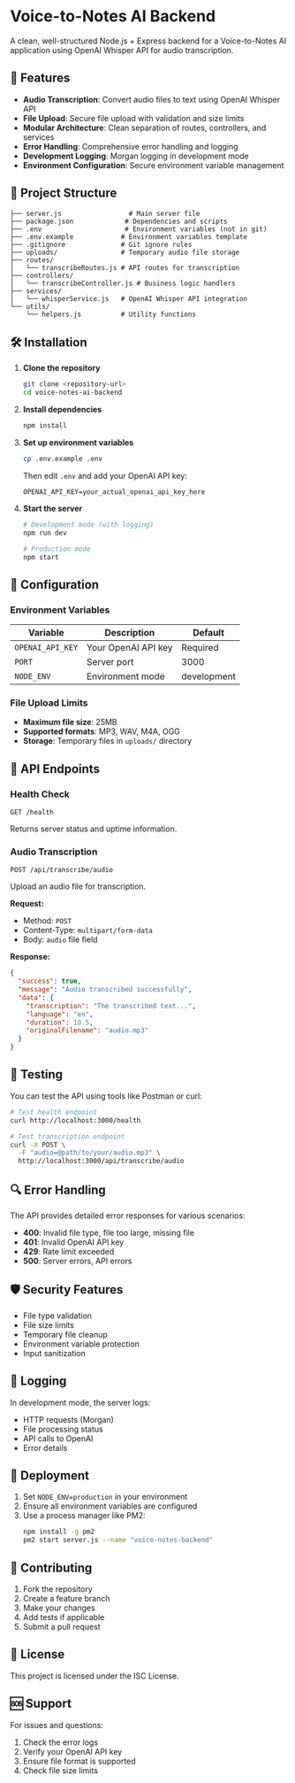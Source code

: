 # Voice-to-Notes AI Backend

A clean, well-structured Node.js + Express backend for a Voice-to-Notes AI application using OpenAI Whisper API for audio transcription.

## 🚀 Features

- **Audio Transcription**: Convert audio files to text using OpenAI Whisper API
- **File Upload**: Secure file upload with validation and size limits
- **Modular Architecture**: Clean separation of routes, controllers, and services
- **Error Handling**: Comprehensive error handling and logging
- **Development Logging**: Morgan logging in development mode
- **Environment Configuration**: Secure environment variable management

## 📁 Project Structure

```
├── server.js                 # Main server file
├── package.json             # Dependencies and scripts
├── .env                     # Environment variables (not in git)
├── .env.example            # Environment variables template
├── .gitignore              # Git ignore rules
├── uploads/                # Temporary audio file storage
├── routes/
│   └── transcribeRoutes.js # API routes for transcription
├── controllers/
│   └── transcribeController.js # Business logic handlers
├── services/
│   └── whisperService.js   # OpenAI Whisper API integration
└── utils/
    └── helpers.js          # Utility functions
```

## 🛠️ Installation

1. **Clone the repository**
   ```bash
   git clone <repository-url>
   cd voice-notes-ai-backend
   ```

2. **Install dependencies**
   ```bash
   npm install
   ```

3. **Set up environment variables**
   ```bash
   cp .env.example .env
   ```
   Then edit `.env` and add your OpenAI API key:
   ```
   OPENAI_API_KEY=your_actual_openai_api_key_here
   ```

4. **Start the server**
   ```bash
   # Development mode (with logging)
   npm run dev
   
   # Production mode
   npm start
   ```

## 🔧 Configuration

### Environment Variables

| Variable | Description | Default |
|----------|-------------|---------|
| `OPENAI_API_KEY` | Your OpenAI API key | Required |
| `PORT` | Server port | 3000 |
| `NODE_ENV` | Environment mode | development |

### File Upload Limits

- **Maximum file size**: 25MB
- **Supported formats**: MP3, WAV, M4A, OGG
- **Storage**: Temporary files in `uploads/` directory

## 📡 API Endpoints

### Health Check
```
GET /health
```
Returns server status and uptime information.

### Audio Transcription
```
POST /api/transcribe/audio
```
Upload an audio file for transcription.

**Request:**
- Method: `POST`
- Content-Type: `multipart/form-data`
- Body: `audio` file field

**Response:**
```json
{
  "success": true,
  "message": "Audio transcribed successfully",
  "data": {
    "transcription": "The transcribed text...",
    "language": "en",
    "duration": 10.5,
    "originalFilename": "audio.mp3"
  }
}
```

## 🧪 Testing

You can test the API using tools like Postman or curl:

```bash
# Test health endpoint
curl http://localhost:3000/health

# Test transcription endpoint
curl -X POST \
  -F "audio=@path/to/your/audio.mp3" \
  http://localhost:3000/api/transcribe/audio
```

## 🔍 Error Handling

The API provides detailed error responses for various scenarios:

- **400**: Invalid file type, file too large, missing file
- **401**: Invalid OpenAI API key
- **429**: Rate limit exceeded
- **500**: Server errors, API errors

## 🛡️ Security Features

- File type validation
- File size limits
- Temporary file cleanup
- Environment variable protection
- Input sanitization

## 📝 Logging

In development mode, the server logs:
- HTTP requests (Morgan)
- File processing status
- API calls to OpenAI
- Error details

## 🚀 Deployment

1. Set `NODE_ENV=production` in your environment
2. Ensure all environment variables are configured
3. Use a process manager like PM2:
   ```bash
   npm install -g pm2
   pm2 start server.js --name "voice-notes-backend"
   ```

## 🤝 Contributing

1. Fork the repository
2. Create a feature branch
3. Make your changes
4. Add tests if applicable
5. Submit a pull request

## 📄 License

This project is licensed under the ISC License.

## 🆘 Support

For issues and questions:
1. Check the error logs
2. Verify your OpenAI API key
3. Ensure file format is supported
4. Check file size limits 